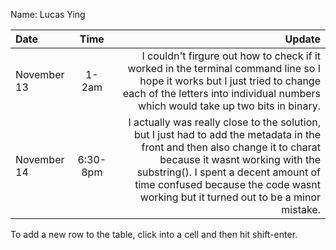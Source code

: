Name: Lucas Ying

| Date        |   Time   |                                                                                                                                                                                                                                                                                         Update |
|:------------|:--------:|-----------------------------------------------------------------------------------------------------------------------------------------------------------------------------------------------------------------------------------------------------------------------------------------------:|
| November 13 |  1-2am   |                                                                                I couldn't firgure out how to check if it worked in the terminal command line so I hope it works but I just tried to change each of the letters into individual numbers which would take up two bits in binary. |
| November 14 | 6:30-8pm | I actually was really close to the solution, but I just had to add the metadata in the front and then also change it to charat because it wasnt working with the substring(). I spent a decent amount of time confused because the code wasnt working but it turned out to be a minor mistake. |


To add a new row to the table, click into a cell and then hit shift-enter.